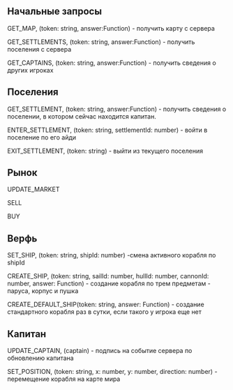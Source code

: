 ## Начальные запросы

GET_MAP, (token: string, answer:Function) - получить карту с сервера

GET_SETTLEMENTS, (token: string, answer:Function) - получить поселения с сервера

GET_CAPTAINS, (token: string, answer:Function) - получить сведения о других игроках

## Поселения

GET_SETTLEMENT, (token: string, answer:Function) - получить сведения о поселении, в котором сейчас находится капитан.

ENTER_SETTLEMENT, (token: string, settlementId: number) - войти в поселение по его айди

EXIT_SETTLEMENT, (token: string) - выйти из текущего поселения

## Рынок

UPDATE_MARKET

SELL

BUY

## Верфь

SET_SHIP, (token: string, shipId: number) -смена активного корабля по shipId

CREATE_SHIP, (token: string, sailId: number, hullId: number, cannonId: number, answer: Function) - создание корабля по трем предметам - паруса, корпус и пушка

CREATE_DEFAULT_SHIP(token: string, answer: Function) - создание стандартного корабля раз в сутки, если такого у игрока еще нет

## Капитан

UPDATE_CAPTAIN, (captain) - подпись на событие сервера по обновлению капитана

SET_POSITION, (token: string, x: number, y: number, direction: number) - перемещение корабля на карте мира
